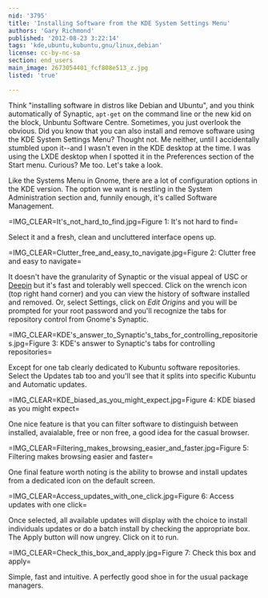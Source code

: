 ```yaml
---
nid: '3795'
title: 'Installing Software from the KDE System Settings Menu'
authors: 'Gary Richmond'
published: '2012-08-23 3:22:14'
tags: 'kde,ubuntu,kubuntu,gnu/linux,debian'
license: cc-by-nc-sa
section: end_users
main_image: 2673054401_fcf808e513_z.jpg
listed: 'true'

---
```

Think "installing software in distros like Debian and Ubuntu", and you think automatically of Synaptic, `apt-get` on the command line or the new kid on the block, Unbuntu Software Centre. Sometimes, you just overlook the obvious. Did you know that you can also install and remove software using the KDE System Settings Menu? Thought not. Me neither, until I accidentally stumbled upon it--and I wasn't even in the KDE desktop at the time. I was using the LXDE desktop when I spotted it in the Preferences section of the Start menu. Curious? Me too. Let's take a look.
<!--break-->

Like the Systems Menu in Gnome, there are a lot of configuration options in the KDE version. The option we want is nestling in the System Administration section and, funnily enough, it's called Software Management.

=IMG_CLEAR=It's_not_hard_to_find.jpg=Figure 1: It's not hard to find=

Select it and a fresh, clean and uncluttered interface opens up.

=IMG_CLEAR=Clutter_free_and_easy_to_navigate.jpg=Figure 2: Clutter free and easy to navigate=


It doesn't have the granularity of Synaptic or the visual appeal of USC or [Deepin](http://www.freesoftwaremagazine.com/articles/deepin_software_centre_gui_software_frontend_done_right) but it's fast and tolerably well specced. Click on the wrench icon (top right hand corner) and you can view the history of software installed and removed. Or, select Settings, click on _Edit Origins_ and you will be prompted for your root password and you'll recognize the tabs for repository control from Gnome's Synaptic.

=IMG_CLEAR=KDE's_answer_to_Synaptic's_tabs_for_controlling_repositories.jpg=Figure 3: KDE's answer to Synaptic's tabs for controlling repositories=

Except for one tab clearly dedicated to Kubuntu software repositories. Select the Updates tab too and you'll see that it splits into specific Kubuntu and Automatic updates. 

=IMG_CLEAR=KDE_biased_as_you_might_expect.jpg=Figure 4: KDE biased as you might expect=

One nice feature is that you can filter software to distinguish between installed, avaialable, free or non free, a good idea for the casual browser. 

=IMG_CLEAR=Filtering_makes_browsing_easier_and_faster.jpg=Figure 5: Filtering makes browsing easier and faster= 

One final feature worth noting is the ability to browse and install updates from a dedicated icon on the default screen. 

=IMG_CLEAR=Access_updates_with_one_click.jpg=Figure 6: Access updates with one click=

Once selected, all available updates will display with the choice to install individuals updates or do a batch install by checking the appropriate box. The Apply button will now ungrey. Click on it to run.

=IMG_CLEAR=Check_this_box_and_apply.jpg=Figure 7: Check this box and apply=

Simple, fast and intuitive. A perfectly good shoe in for the usual package managers.
